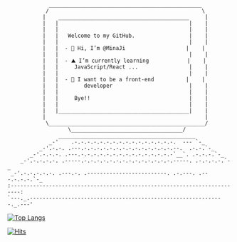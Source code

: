 ```
             ________________________________________________
            /                                                \
           |    _________________________________________     |
           |   |                                         |    |
           |   |                                         |    |
           |   |   Welcome to my GitHub.                 |    |
           |   |                                         |    |
           |   |  - 🍉 Hi, I’m @MinaJi                   |    |
           |   |                                         |    |
           |   |  - ⛰ I’m currently learning            |    |
           |   |     JavaScript/React ...                |    |
           |   |                                         |    |
           |   |  - 🌈 I want to be a front-end          |    |
           |   |        developer                        |    |
           |   |                                         |    |
           |   |     Bye!!                               |    |
           |   |                                         |    |
           |   |_________________________________________|    |
           |                                                  |
            \_________________________________________________/
                   \___________________________________/
                ___________________________________________
             _-'    .-.-.-.-.-.-.-.-.-.-.-.-.-.-.-.-.  --- `-_
          _-'.-.-. .---.-.-.-.-.-.-.-.-.-.-.-.-.-.-.--.  .-.-.`-_
       _-'.-.-.-. .---.-.-.-.-.-.-.-.-.-.-.-.-.-.-.-`__`. .-.-.-.`-_
    _-'.-.-.-.-. .-----.-.-.-.-.-.-.-.-.-.-.-.-.-.-.-----. .-.-.-.-.`-_
 _-'.-.-.-.-.-. .---.-. .-------------------------. .-.---. .---.-.-.-.`-_
:-------------------------------------------------------------------------:
`---._.-------------------------------------------------------------._.---'

```

[![Top Langs](https://github-readme-stats.vercel.app/api/top-langs/?username=MinaJi&layout=compact&theme=transparent)](https://github.com/anuraghazra/github-readme-stats)

[![Hits](https://hits.seeyoufarm.com/api/count/incr/badge.svg?url=https%3A%2F%2Fgithub.com%2FMinaJi&count_bg=%23000000&title_bg=%23000F62&icon=postwoman.svg&icon_color=%23F0FF00&title=hits&edge_flat=false)](https://hits.seeyoufarm.com)
